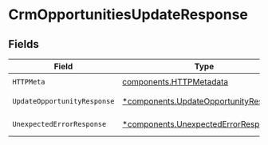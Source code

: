 # CrmOpportunitiesUpdateResponse


## Fields

| Field                                                                                         | Type                                                                                          | Required                                                                                      | Description                                                                                   |
| --------------------------------------------------------------------------------------------- | --------------------------------------------------------------------------------------------- | --------------------------------------------------------------------------------------------- | --------------------------------------------------------------------------------------------- |
| `HTTPMeta`                                                                                    | [components.HTTPMetadata](../../models/components/httpmetadata.md)                            | :heavy_check_mark:                                                                            | N/A                                                                                           |
| `UpdateOpportunityResponse`                                                                   | [*components.UpdateOpportunityResponse](../../models/components/updateopportunityresponse.md) | :heavy_minus_sign:                                                                            | Opportunity updated                                                                           |
| `UnexpectedErrorResponse`                                                                     | [*components.UnexpectedErrorResponse](../../models/components/unexpectederrorresponse.md)     | :heavy_minus_sign:                                                                            | Unexpected error                                                                              |